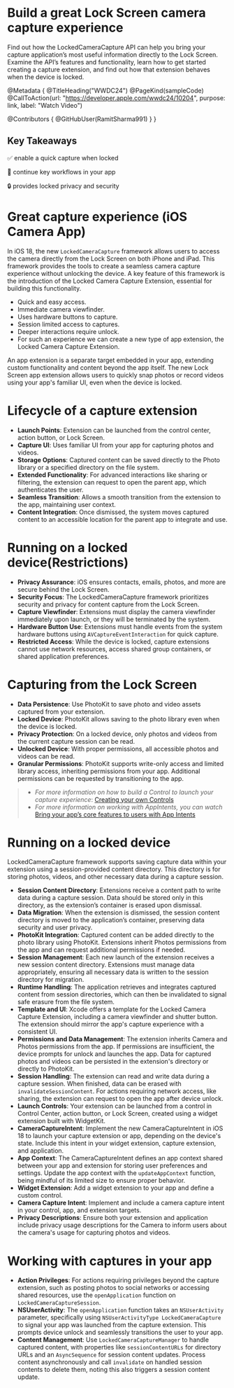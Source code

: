 # Build a great Lock Screen camera capture experience

Find out how the LockedCameraCapture API can help you bring your capture application’s most useful information directly to the Lock Screen. Examine the API’s features and functionality, learn how to get started creating a capture extension, and find out how that extension behaves when the device is locked.

@Metadata {
   @TitleHeading("WWDC24")
   @PageKind(sampleCode)
   @CallToAction(url: "https://developer.apple.com/wwdc24/10204", purpose: link, label: "Watch Video")

   @Contributors {
      @GitHubUser(RamitSharma991)
   }
}


## Key Takeaways

✅ enable a quick capture when locked 

🔁 continue key workflows in your app

🔒 provides locked privacy and security 


# Great capture experience (iOS Camera App)

In iOS 18, the new `LockedCameraCapture` framework allows users to access the camera directly from the Lock Screen on both iPhone and iPad. This framework provides the tools to create a seamless camera capture experience without unlocking the device. A key feature of this framework is the introduction of the Locked Camera Capture Extension, essential for building this functionality.

- Quick and easy access.
- Immediate camera viewfinder.
- Uses hardware buttons to capture.
- Session limited access to captures.
- Deeper interactions require unlock.
- For such an experience we can create a new type of app extension, the Locked Camera Capture Extension.

An app extension is a separate target embedded in your app, extending custom functionality and content beyond the app itself. The new Lock Screen app extension allows users to quickly snap photos or record videos using your app's familiar UI, even when the device is locked.


# Lifecycle of a capture extension

-   **Launch Points**: Extension can be launched from the control center, action button, or Lock Screen.
-   **Capture UI**: Uses familiar UI from your app for capturing photos and videos.
-   **Storage Options**: Captured content can be saved directly to the Photo library or a specified directory on the file system.
-   **Extended Functionality**: For advanced interactions like sharing or filtering, the extension can request to open the parent app, which authenticates the user.
-   **Seamless Transition**: Allows a smooth transition from the extension to the app, maintaining user context.
-   **Content Integration**: Once dismissed, the system moves captured content to an accessible location for the parent app to integrate and use.

# Running on a locked device(Restrictions)

-   **Privacy Assurance**: iOS ensures contacts, emails, photos, and more are secure behind the Lock Screen.
-   **Security Focus**: The LockedCameraCapture framework prioritizes security and privacy for content capture from the Lock Screen.
-   **Capture Viewfinder**: Extensions must display the camera viewfinder immediately upon launch, or they will be terminated by the system.
-   **Hardware Button Use**: Extensions must handle events from the system hardware buttons using `AVCaptureEventInteraction` for quick capture.
-   **Restricted Access**: While the device is locked, capture extensions cannot use network resources, access shared group containers, or shared application preferences.

# Capturing from the Lock Screen

-   **Data Persistence**: Use PhotoKit to save photo and video assets captured from your extension.
-   **Locked Device**: PhotoKit allows saving to the photo library even when the device is locked.
-   **Privacy Protection**: On a locked device, only photos and videos from the current capture session can be read.
-   **Unlocked Device**: With proper permissions, all accessible photos and videos can be read.
-   **Granular Permissions**: PhotoKit supports write-only access and limited library access, inheriting permissions from your app. Additional permissions can be requested by transitioning to the app.

> - *For more information on how to build a Control to launch your capture experience*: [Creating your own Controls](https://developer.apple.com/wwdc24/10157)
> - *For more information on working with AppIntents, you can watch* [Bring your app’s core features to users with App Intents](https://developer.apple.com/wwdc24/10210)

# Running on a locked device
LockedCameraCapture framework supports saving capture data within your extension using a session-provided content directory. This directory is for storing photos, videos, and other necessary data during a capture session.

-   **Session Content Directory**: Extensions receive a content path to write data during a capture session. Data should be stored only in this directory, as the extension’s container is erased upon dismissal.
-   **Data Migration**: When the extension is dismissed, the session content directory is moved to the application’s container, preserving data security and user privacy.
-   **PhotoKit Integration**: Captured content can be added directly to the photo library using PhotoKit. Extensions inherit Photos permissions from the app and can request additional permissions if needed.
-   **Session Management**: Each new launch of the extension receives a new session content directory. Extensions must manage data appropriately, ensuring all necessary data is written to the session directory for migration.
-   **Runtime Handling**: The application retrieves and integrates captured content from session directories, which can then be invalidated to signal safe erasure from the file system.
-   **Template and UI**: Xcode offers a template for the Locked Camera Capture Extension, including a camera viewfinder and shutter button. The extension should mirror the app's capture experience with a consistent UI.
-   **Permissions and Data Management**: The extension inherits Camera and Photos permissions from the app. If permissions are insufficient, the device prompts for unlock and launches the app. Data for captured photos and videos can be persisted in the extension's directory or directly to PhotoKit.    
-   **Session Handling**: The extension can read and write data during a capture session. When finished, data can be erased with `invalidateSessionContent`. For actions requiring network access, like sharing, the extension can request to open the app after device unlock.
-   **Launch Controls**: Your extension can be launched from a control in Control Center, action button, or Lock Screen, created using a widget extension built with WidgetKit.
-   **CameraCaptureIntent**: Implement the new CameraCaptureIntent in iOS 18 to launch your capture extension or app, depending on the device's state. Include this intent in your widget extension, capture extension, and application.
-   **App Context**: The CameraCaptureIntent defines an app context shared between your app and extension for storing user preferences and settings. Update the app context with the `updateAppContext` function, being mindful of its limited size to ensure proper behavior.
-   **Widget Extension**: Add a widget extension to your app and define a custom control.
-   **Camera Capture Intent**: Implement and include a camera capture intent in your control, app, and extension targets.
-   **Privacy Descriptions**: Ensure both your extension and application include privacy usage descriptions for the Camera to inform users about the camera's usage for capturing photos and videos.


# Working with captures in your app

-   **Action Privileges**: For actions requiring privileges beyond the capture extension, such as posting photos to social networks or accessing shared resources, use the `openApplication` function on `LockedCameraCaptureSession`.
-   **NSUserActivity**: The `openApplication` function takes an `NSUserActivity` parameter, specifically using `NSUserActivityType LockedCameraCapture` to signal your app was launched from the capture extension. This prompts device unlock and seamlessly transitions the user to your app.
-   **Content Management**: Use `LockedCameraCaptureManager` to handle captured content, with properties like `sessionContentURLs` for directory URLs and an `AsyncSequence` for session content updates. Process content asynchronously and call `invalidate` on handled session contents to delete them, noting this also triggers a session content update.
